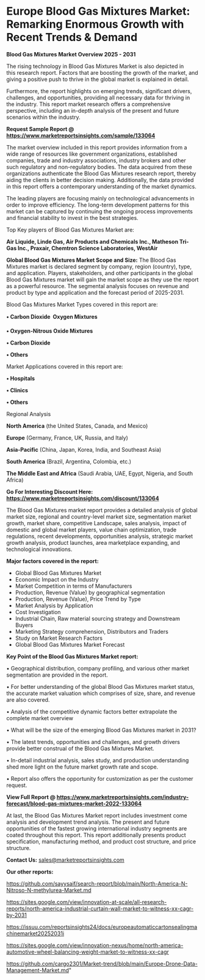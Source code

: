 # Europe Blood Gas Mixtures Market: Remarking Enormous Growth with Recent Trends & Demand

<Strong> Blood Gas Mixtures Market Overview 2025 - 2031</strong>

The rising technology in Blood Gas Mixtures Market is also depicted in this research report. Factors that are boosting the growth of the market, and giving a positive push to thrive in the global market is explained in detail.

Furthermore, the report highlights on emerging trends, significant drivers, challenges, and opportunities, providing all necessary data for thriving in the industry. This report market research offers a comprehensive perspective, including an in-depth analysis of the present and future scenarios within the industry.

<strong>Request Sample Report @ <a href=https://www.marketreportsinsights.com/sample/133064>https://www.marketreportsinsights.com/sample/133064</a></strong>

The market overview included in this report provides information from a wide range of resources like government organizations, established companies, trade and industry associations, industry brokers and other such regulatory and non-regulatory bodies. The data acquired from these organizations authenticate the Blood Gas Mixtures research report, thereby aiding the clients in better decision making. Additionally, the data provided in this report offers a contemporary understanding of the market dynamics.

The leading players are focusing mainly on technological advancements in order to improve efficiency. The long-term development patterns for this market can be captured by continuing the ongoing process improvements and financial stability to invest in the best strategies.

Top Key players of Blood Gas Mixtures Market are:

<strong>Air Liquide, Linde Gas, Air Products and Chemicals Inc., Matheson Tri-Gas Inc., Praxair, Chemtron Science Laboratories, WestAir</strong>

<strong><b>Global Blood Gas Mixtures Market Scope and Size:</b></strong>
The Blood Gas Mixtures market is declared segment by company, region (country), type, and application. Players, stakeholders, and other participants in the global Blood Gas Mixtures market will gain the market scope as they use the report as a powerful resource. The segmental analysis focuses on revenue and product by type and application and the forecast period of 2025-2031.

Blood Gas Mixtures Market Types covered in this report are:

<strong>• Carbon Dioxide  Oxygen Mixtures

• Oxygen-Nitrous Oxide Mixtures

• Carbon Dioxide

• Others</strong>

Market Applications covered in this report are:

<strong>• Hospitals

• Clinics

• Others</strong> 

Regional Analysis

<strong>North America</strong> (the United States, Canada, and Mexico)

<strong>Europe</strong> (Germany, France, UK, Russia, and Italy)

<strong>Asia-Pacific</strong> (China, Japan, Korea, India, and Southeast Asia)

<strong>South America</strong> (Brazil, Argentina, Colombia, etc.)

<strong>The Middle East and Africa</strong> (Saudi Arabia, UAE, Egypt, Nigeria, and South Africa)

<strong>Go For Interesting Discount Here: <a href=https://www.marketreportsinsights.com/discount/133064>https://www.marketreportsinsights.com/discount/133064</a></strong>

The Blood Gas Mixtures market report provides a detailed analysis of global market size, regional and country-level market size, segmentation market growth, market share, competitive Landscape, sales analysis, impact of domestic and global market players, value chain optimization, trade regulations, recent developments, opportunities analysis, strategic market growth analysis, product launches, area marketplace expanding, and technological innovations.

<strong><b>Major factors covered in the report:</b></strong>
<ul>
  <li>Global Blood Gas Mixtures Market </li>
  <li>Economic Impact on the Industry</li>
  <li>Market Competition in terms of Manufacturers</li>
  <li>Production, Revenue (Value) by geographical segmentation</li>
  <li>Production, Revenue (Value), Price Trend by Type</li>
  <li>Market Analysis by Application</li>
  <li>Cost Investigation</li>
  <li>Industrial Chain, Raw material sourcing strategy and Downstream Buyers</li>
  <li>Marketing Strategy comprehension, Distributors and Traders</li>
  <li>Study on Market Research Factors</li>
  <li>Global Blood Gas Mixtures Market Forecast</li>
</ul>

<strong><b>Key Point of the Blood Gas Mixtures Market report:</b></strong>

• Geographical distribution, company profiling, and various other market segmentation are provided in the report.

• For better understanding of the global Blood Gas Mixtures market status, the accurate market valuation which comprises of size, share, and revenue are also covered.

• Analysis of the competitive dynamic factors better extrapolate the complete market overview

• What will be the size of the emerging Blood Gas Mixtures market in 2031?

• The latest trends, opportunities and challenges, and growth drivers provide better construal of the Blood Gas Mixtures Market.

• In-detail industrial analysis, sales study, and production understanding shed more light on the future market growth rate and scope.

• Report also offers the opportunity for customization as per the customer request.

<strong><b>View Full Report @ <a href=https://www.marketreportsinsights.com/industry-forecast/blood-gas-mixtures-market-2022-133064>https://www.marketreportsinsights.com/industry-forecast/blood-gas-mixtures-market-2022-133064</a></b></strong>


At last, the Blood Gas Mixtures Market report includes investment come analysis and development trend analysis. The present and future opportunities of the fastest growing international industry segments are coated throughout this report. This report additionally presents product specification, manufacturing method, and product cost structure, and price structure.

<strong>Contact Us:</strong>
sales@marketreportsinsights.com

<strong>Our other reports:</strong>

<a href=https://github.com/sayysaif/search-report/blob/main/North-America-N-Nitroso-N-methylurea-Market.md>https://github.com/sayysaif/search-report/blob/main/North-America-N-Nitroso-N-methylurea-Market.md</a>

<a href=https://sites.google.com/view/innovation-at-scale/all-research-reports/north-america-industrial-curtain-wall-market-to-witness-xx-cagr-by-2031>https://sites.google.com/view/innovation-at-scale/all-research-reports/north-america-industrial-curtain-wall-market-to-witness-xx-cagr-by-2031</a>

<a href=https://issuu.com/reportsinsights24/docs/europeautomaticcartonsealingmachinemarket20252031i>https://issuu.com/reportsinsights24/docs/europeautomaticcartonsealingmachinemarket20252031i</a>

<a href=https://sites.google.com/view/innovation-nexus/home/north-america-automotive-wheel-balancing-weight-market-to-witness-xx-cagr>https://sites.google.com/view/innovation-nexus/home/north-america-automotive-wheel-balancing-weight-market-to-witness-xx-cagr</a>

<a href=https://github.com/cargo2301/Market-trend/blob/main/Europe-Drone-Data-Management-Market.md>https://github.com/cargo2301/Market-trend/blob/main/Europe-Drone-Data-Management-Market.md</a>"
